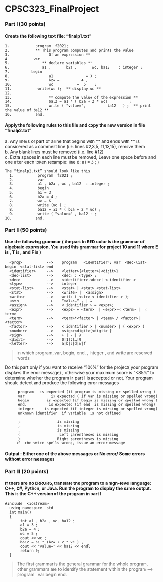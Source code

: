 # CPSC323_FinalProject

### Part I (30 points) 
#### Create the following text file: “finalp1.txt”
 ```
 1.            program  f2021;
 2.            ** This program computes and prints the value
 3.                  Of an expression **
 4.           var
 5.               ** declare variables **
 6.               a1 ,       b2a ,       wc, ba12    : integer ;
 7.          begin
 8.                  a1               = 3 ;
 9.                  b2a =          4 ;
10.                 wc           =  5    ;
11.            write(wc );  ** display wc **
12.
13.                 ** compute the value of the expression **
14.                 ba12 = a1 * ( b2a + 2 * wc)          ;
15.                 write ( "value=",          ba12   ) ;  ** print the value of ba12 **
16.           end.
```

#### Apply the following rules to this file and copy the new version in file “finalp2.txt”
a.    Any line/s or part of a line that begins with ** and ends with ** is considered as a comment line (i.e. lines #2,3,5, 11,13,15), remove them </br>
b.    Any blank lines must be removed (i.e. line #12) </br>
c.    Extra spaces in each line must be removed, Leave one space before and one after each token (example: line 8: a1 = 3 ; ) </br>
```
The “finalp2.txt” should look like this
  1.           program  f2021 ;
  2.           var
  3.           a1 , b2a , wc , ba12  : integer ;
  4.           begin
  5.           a1 = 3 ;
  6.           b2a = 4 ;
  7.           wc = 5 ;
  8.           write (wc ) ;
  8.           ba12 = a1 * ( b2a + 2 * wc) ;
  9.           write ( "value=" , ba12 ) ;  
10.           end.
```
### Part II (50 points)
#### Use the following grammar ( the part in RED color is the grammar of algebraic expression. You used this grammar for project 10 and 11 where E is <expr>, T is <term>, and F is <factor> )
```
  <prog>           -->    program   <identifier>; var  <dec-list>  begin  <stat-list> end.
  <identifier>     -->    <letter>{<letter>|<digit>}
  <dec-list>       -->    <dec> : <type> ;
  <dec>            -->    <identifier>,<dec>| < identifier >
  <type>           -->    integer 
  <stat-list>      -->    <stat> | <stat> <stat-list>
  <stat>           -->    <write> |  <assign>
  <write>          -->    write ( <str> < identifier > );
  <str>            -->    ”value=” , | λ  
  <assign>         -->    < identifier > = <expr>;
  <expr>           -->    <expr> + <term>  | <expr>-< <term> |  < term>
  <term>           -->    <term>*<factor> | <term> / <factor>| <factor> 
  <factor>         -->    < identifier > | <number> | ( <expr> )
  <number>         -->    <sign><digit>{<digit> }
  <sign>           -->    + | - | λ
  <digit>          -->    0|1|2|…|9
  <letter>         -->    a|b|c|d|w|f 
```
> In which  program, var, begin, end. , integer , and write are reserved words

 Do this part only if you want to receive “100%” for the project( your program displays the error message) , otherwise your maximum score is “<85%”
to determine whether the program in part I is accepted or not. Your program should detect and produce the following error messages
                                                                                                                                                 
          program   is expected (if program is missing or spelled wrong )
          var            is expected ( if var is missing or spelled wrong)
          begin        is expected (if begin is missing or spelled wrong ) 
          end.          is expected (if end. is missing or spelled wrong)         
          integer     is expected (if integer is missing or spelled wrong)
          unknown identifier  if variable  is not defined

          ;                 is missing
          ,                 is missing
          .                 is missing
          (                  Left parentheses is missing
          )                 Right parentheses is missing 
         If  the write spells wrong, issue an error message 
#### Output : Either one of the above messages or No error/ Some errors without error messages

### Part III (20 points)
#### If there are no ERRORS, translate the program to a high-level language: C++, C#, Python, or Java. Run the program to display the same output. This is the C++ version of the program in part I
   
    #include  <iostream>
      using namespace  std;
      int main()
      {
           int a1 , b2a , wc, ba12 ;    
           a1 = 3 ;
           b2a = 4 ;
           wc = 5 ;
           cout << wc ;  
           ba12 = a1 * (b2a + 2 * wc ) ;
           cout << "value=" << ba12 << endl;
           return 0;
      }
   
> The first grammar is the general grammar for the whole program, other grammars are to identify the statement within  the program 
> <prog> --> program       <identifier>             ;    var    <dec-list>      begin    <stat-list>    end.

